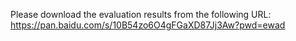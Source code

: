 Please download the evaluation results from the following URL:
https://pan.baidu.com/s/10B54zo6O4gFGaXD87Jj3Aw?pwd=ewad
